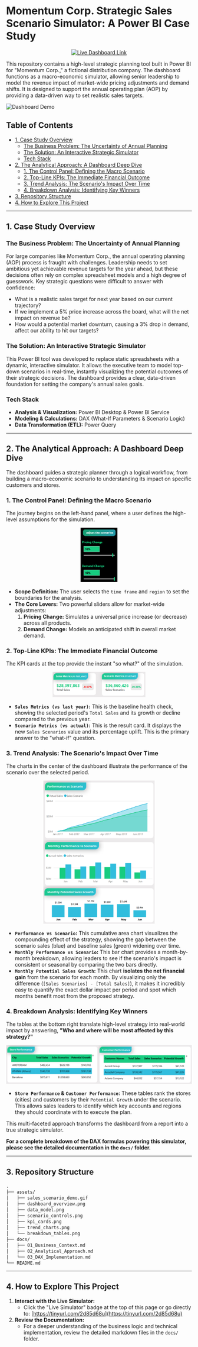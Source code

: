 # Momentum Corp. Strategic Sales Scenario Simulator: A Power BI Case Study

<p align="center">
  <a href="https://tinyurl.com/2d85d68u" target="_blank">
    <img src="https://img.shields.io/badge/Live_Simulator-Try_It_Here-17a2b8?style=for-the-badge&logo=powerbi" alt="Live Dashboard Link">
  </a>
</p>

This repository contains a high-level strategic planning tool built in Power BI for "Momentum Corp.," a fictional distribution company. The dashboard functions as a macro-economic simulator, allowing senior leadership to model the revenue impact of market-wide pricing adjustments and demand shifts. It is designed to support the annual operating plan (AOP) by providing a data-driven way to set realistic sales targets.

![Dashboard Demo](assets/sales_scenario_demo.gif)

## Table of Contents
- [1. Case Study Overview](#1-case-study-overview)
  - [The Business Problem: The Uncertainty of Annual Planning](#the-business-problem-the-uncertainty-of-annual-planning)
  - [The Solution: An Interactive Strategic Simulator](#the-solution-an-interactive-strategic-simulator)
  - [Tech Stack](#tech-stack)
- [2. The Analytical Approach: A Dashboard Deep Dive](#2-the-analytical-approach-a-dashboard-deep-dive)
  - [1. The Control Panel: Defining the Macro Scenario](#1-the-control-panel-defining-the-macro-scenario)
  - [2. Top-Line KPIs: The Immediate Financial Outcome](#2-top-line-kpis-the-immediate-financial-outcome)
  - [3. Trend Analysis: The Scenario's Impact Over Time](#3-trend-analysis-the-scenarios-impact-over-time)
  - [4. Breakdown Analysis: Identifying Key Winners](#4-breakdown-analysis-identifying-key-winners)
- [3. Repository Structure](#3-repository-structure)
- [4. How to Explore This Project](#4-how-to-explore-this-project)

---

## 1. Case Study Overview

### The Business Problem: The Uncertainty of Annual Planning
For large companies like Momentum Corp., the annual operating planning (AOP) process is fraught with challenges. Leadership needs to set ambitious yet achievable revenue targets for the year ahead, but these decisions often rely on complex spreadsheet models and a high degree of guesswork. Key strategic questions were difficult to answer with confidence:
*   What is a realistic sales target for next year based on our current trajectory?
*   If we implement a 5% price increase across the board, what will the net impact on revenue be?
*   How would a potential market downturn, causing a 3% drop in demand, affect our ability to hit our targets?

### The Solution: An Interactive Strategic Simulator
This Power BI tool was developed to replace static spreadsheets with a dynamic, interactive simulator. It allows the executive team to model top-down scenarios in real-time, instantly visualizing the potential outcomes of their strategic decisions. The dashboard provides a clear, data-driven foundation for setting the company's annual sales goals.

### Tech Stack
*   **Analysis & Visualization:** Power BI Desktop & Power BI Service
*   **Modeling & Calculations:** DAX (What-If Parameters & Scenario Logic)
*   **Data Transformation (ETL):** Power Query

---

## 2. The Analytical Approach: A Dashboard Deep Dive

The dashboard guides a strategic planner through a logical workflow, from building a macro-economic scenario to understanding its impact on specific customers and stores.

### 1. The Control Panel: Defining the Macro Scenario
The journey begins on the left-hand panel, where a user defines the high-level assumptions for the simulation.

<p align="center"> <img src="assets/scenario_controls.png" width="20%" alt="Data Model"> </p>

*   **Scope Definition:** The user selects the `time frame` and `region` to set the boundaries for the analysis.
*   **The Core Levers:** Two powerful sliders allow for market-wide adjustments:
    1.  **Pricing Change:** Simulates a universal price increase (or decrease) across all products.
    2.  **Demand Change:** Models an anticipated shift in overall market demand.

### 2. Top-Line KPIs: The Immediate Financial Outcome
The KPI cards at the top provide the instant "so what?" of the simulation.

<p align="center"> <img src="assets/kpi_cards.png" width="50%" alt="Data Model"> </p>

*   **`Sales Metrics (vs last year)`:** This is the baseline health check, showing the selected period's `Total Sales` and its growth or decline compared to the previous year.
*   **`Scenario Metrics (vs actual)`:** This is the result card. It displays the new `Sales Scenarios` value and its percentage uplift. This is the primary answer to the "what-if" question.

### 3. Trend Analysis: The Scenario's Impact Over Time
The charts in the center of the dashboard illustrate the performance of the scenario over the selected period.

<p align="center"> <img src="assets/trend_charts.png" width="60%" alt="Data Model"> </p>

*   **`Performance vs Scenario`:** This cumulative area chart visualizes the compounding effect of the strategy, showing the gap between the scenario sales (blue) and baseline sales (green) widening over time.
*   **`Monthly Performance vs Scenario`:** This bar chart provides a month-by-month breakdown, allowing leaders to see if the scenario's impact is consistent or seasonal by comparing the two bars directly.
*   **`Monthly Potential Sales Growth`:** This chart **isolates the net financial gain** from the scenario for each month. By visualizing only the difference (`[Sales Scenarios] - [Total Sales]`), it makes it incredibly easy to quantify the exact dollar impact per period and spot which months benefit most from the proposed strategy.

### 4. Breakdown Analysis: Identifying Key Winners
The tables at the bottom right translate high-level strategy into real-world impact by answering, **"Who and where will be most affected by this strategy?"**

![Breakdown Tables](assets/breakdown_tables.png)

*   **`Store Performance` & `Customer Performance`:** These tables rank the stores (cities) and customers by their `Potential Growth` under the scenario. This allows sales leaders to identify which key accounts and regions they should coordinate with to execute the plan.

This multi-faceted approach transforms the dashboard from a report into a true strategic simulator.

**For a complete breakdown of the DAX formulas powering this simulator, please see the detailed documentation in the `docs/` folder.**

---

## 3. Repository Structure
```
.
├── assets/
│   ├── sales_scenario_demo.gif
│   ├── dashboard_overview.png
│   ├── data_model.png
│   ├── scenario_controls.png
│   ├── kpi_cards.png
│   ├── trend_charts.png
│   └── breakdown_tables.png
├── docs/
│   ├── 01_Business_Context.md
│   ├── 02_Analytical_Approach.md
│   └── 03_DAX_Implementation.md
└── README.md
```

---

## 4. How to Explore This Project
1.  **Interact with the Live Simulator:**
    *   Click the "Live Simulator" badge at the top of this page or go directly to: [https://tinyurl.com/2d85d68u](https://tinyurl.com/2d85d68u)
2.  **Review the Documentation:**
    *   For a deeper understanding of the business logic and technical implementation, review the detailed markdown files in the `docs/` folder.



